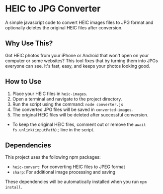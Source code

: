 # HEIC to JPG Converter

A simple javascript code to convert HEIC images files to JPG format and optionally deletes the original HEIC files after conversion.

## Why Use This?

Got HEIC photos from your iPhone or Android that won't open on your computer or some websites? This tool fixes that by turning them into JPGs everyone can see. It's fast, easy, and keeps your photos looking good.

## How to Use

1. Place your HEIC files in `heic-images`.
2. Open a terminal and navigate to the project directory.
3. Run the script using the command: `node converter.js`
4. The converted JPG files will be saved in `converted-images`.
5. The original HEIC files will be deleted after successful conversion.

- To keep the original HEIC files, comment out or remove the `await fs.unlink(inputPath);` line in the script.

## Dependencies

This project uses the following npm packages:

- `heic-convert`: For converting HEIC files to JPEG format
- `sharp`: For additional image processing and saving

These dependencies will be automatically installed when you run `npm install`.

